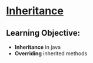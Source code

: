 # [Inheritance](https://login.codingdojo.com/m/315/9381/64444)

## Learning Objective:

- __Inheritance__ in java
- __Overriding__ inherited methods